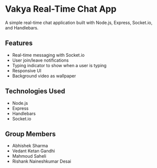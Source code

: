 # Vakya Real-Time Chat App

A simple real-time chat application built with Node.js, Express, Socket.io, and Handlebars.

## Features

- Real-time messaging with Socket.io
- User join/leave notifications
- Typing indicator to show when a user is typing
- Responsive UI
- Background video as wallpaper

## Technologies Used

- Node.js
- Express
- Handlebars
- Socket.io

## Group Members

- Abhishek Sharma
- Vedant Ketan Gandhi
- Mahmoud Saheli
- Rishank Naineshkumar Desai



